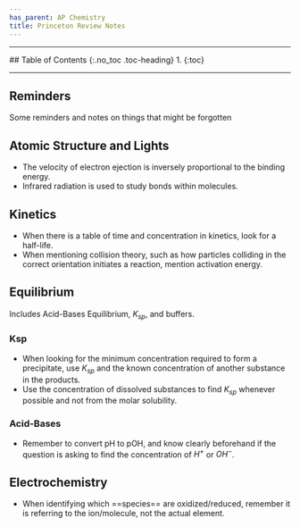 ```yaml
---
has_parent: AP Chemistry
title: Princeton Review Notes
---
```


<hr>
## Table of Contents
{:.no_toc .toc-heading}
1. 
{:toc}
<hr>

## Reminders
Some reminders and notes on things that might be forgotten

## Atomic Structure and Lights
- The velocity of electron ejection is inversely proportional to the binding energy.
- Infrared radiation is used to study bonds within molecules.

## Kinetics
- When there is a table of time and concentration in kinetics, look for a half-life. 
- When mentioning collision theory, such as how particles colliding in the correct orientation initiates a reaction, mention activation energy. 


## Equilibrium
Includes Acid-Bases Equilibrium, $K_{sp}$, and buffers.

### Ksp
- When looking for the minimum concentration required to form a precipitate, use $K_{sp}$ and the known concentration of another substance in the products.
- Use the concentration of dissolved substances to find $K_{sp}$ whenever possible and not from the molar solubility. 

### Acid-Bases
- Remember to convert pH to pOH, and know clearly beforehand if the question is asking to find the concentration of $H^{+}$ or $OH^{-}$. 


## Electrochemistry 
-  When identifying which ==species== are oxidized/reduced, remember it is referring to the ion/molecule, not the actual element. 

